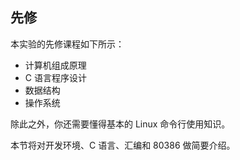 ## 先修

本实验的先修课程如下所示：

- 计算机组成原理
- C 语言程序设计
- 数据结构
- 操作系统

除此之外，你还需要懂得基本的 Linux 命令行使用知识。

本节将对开发环境、C 语言、汇编和 80386 做简要介绍。
